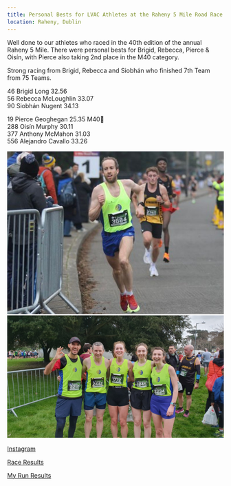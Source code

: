 ```yaml
---
title: Personal Bests for LVAC Athletes at the Raheny 5 Mile Road Race
location: Raheny, Dublin
---
```


Well done to our athletes who raced in the 40th edition of the annual Raheny 5 Mile. There were personal bests for Brigid, Rebecca, Pierce & Oisín, with Pierce also taking 2nd place in the M40 category. 

Strong racing from Brigid, Rebecca and Siobhán who finished 7th Team from 75 Teams.

46 Brigid Long 32.56<br>
56 Rebecca McLoughlin 33.07<br>
90 Siobhán Nugent 34.13<br>

19 Pierce Geoghegan 25.35 M40🥈<br>
288 Oisín Murphy 30.11<br>
377 Anthony McMahon 31.03<br>
556 Alejandro Cavallo 33.26<br>

<img src="/assets/images/races/2024/raheny-5-mile/pierce.jpeg" class="img-fluid" alt="Pierce Geoghegan">

<img src="/assets/images/races/2024/raheny-5-mile/group.jpeg" class="img-fluid" alt="Group">

<a href="https://www.instagram.com/p/C2qOgzCMxwZ/?img_index=1" target="_blank" rel="noopener noreferrer">Instagram</a>

<a href="/races/2024-01-28-raheny-5-mile/" target="_blank" rel="noopener noreferrer">Race Results</a>

<a href="https://www.myrunresults.com/events/40th_axa_raheny_5_mile_2024/4950/results" target="_blank" rel="noopener noreferrer">My Run Results</a>
